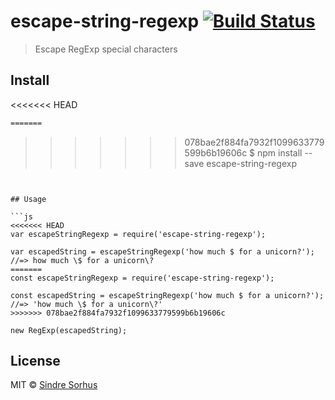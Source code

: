 # escape-string-regexp [![Build Status](https://travis-ci.org/sindresorhus/escape-string-regexp.svg?branch=master)](https://travis-ci.org/sindresorhus/escape-string-regexp)

> Escape RegExp special characters


## Install

<<<<<<< HEAD
```sh
=======
```
>>>>>>> 078bae2f884fa7932f1099633779599b6b19606c
$ npm install --save escape-string-regexp
```


## Usage

```js
<<<<<<< HEAD
var escapeStringRegexp = require('escape-string-regexp');

var escapedString = escapeStringRegexp('how much $ for a unicorn?');
//=> how much \$ for a unicorn\?
=======
const escapeStringRegexp = require('escape-string-regexp');

const escapedString = escapeStringRegexp('how much $ for a unicorn?');
//=> 'how much \$ for a unicorn\?'
>>>>>>> 078bae2f884fa7932f1099633779599b6b19606c

new RegExp(escapedString);
```


## License

MIT © [Sindre Sorhus](http://sindresorhus.com)
